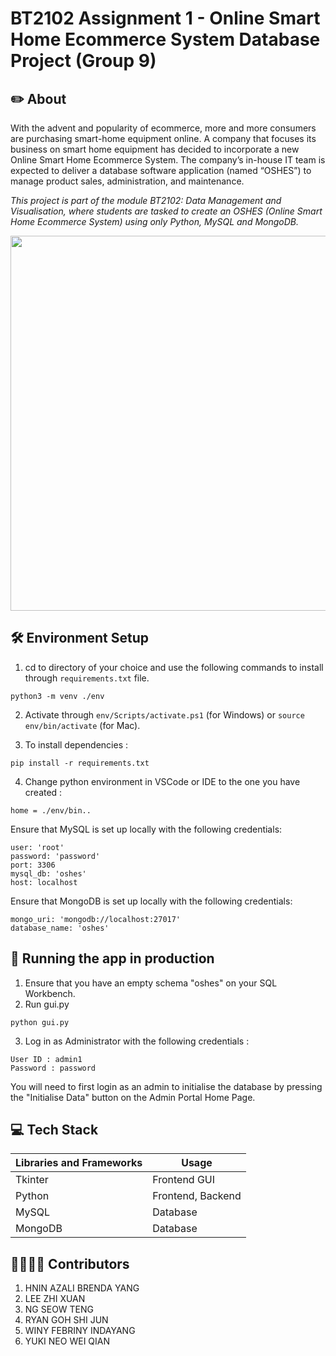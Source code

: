# BT2102 Assignment 1 - Online Smart Home Ecommerce System Database Project (Group 9)

## ✏️ About 
With the advent and popularity of ecommerce, more and more consumers are purchasing smart-home equipment  online. A company that focuses its business on smart home equipment has decided to incorporate a new Online Smart  Home Ecommerce System. The company’s in-house IT team is expected to deliver a database software application  (named “OSHES”) to manage product sales, administration, and maintenance.  

_This project is part of the module BT2102: Data Management and Visualisation, where students are tasked to create an OSHES (Online Smart Home Ecommerce System) using only Python, MySQL and MongoDB._

<p align="center">
  <img src="https://i.imgur.com/ZfmBDbd.png" width=600 />
</div>

## 🛠️ Environment Setup
1. cd to directory of your choice and use the following commands to install through `requirements.txt` file. 
```
python3 -m venv ./env
```
2. Activate through `env/Scripts/activate.ps1` (for Windows) or `source env/bin/activate` (for Mac).

3. To install dependencies : 
```
pip install -r requirements.txt
```
4. Change python environment in VSCode or IDE to the one you have created : 
```
home = ./env/bin..
```

Ensure that MySQL is set up locally with the following credentials:
```
user: 'root'
password: 'password'
port: 3306
mysql_db: 'oshes'
host: localhost
```
Ensure that MongoDB is set up locally with the following credentials:
```
mongo_uri: 'mongodb://localhost:27017'
database_name: 'oshes'
```

## 🚀 Running the app in production

1. Ensure that you have an empty schema "oshes" on your SQL Workbench. 
2. Run gui.py
```
python gui.py
```
3. Log in as Administrator with the following credentials : 
```
User ID : admin1 
Password : password
```
You will need to first login as an admin to initialise the database by pressing the "Initialise Data" button on the Admin Portal Home Page. 



## 💻 Tech Stack
| Libraries and Frameworks  | Usage |
| ------------- | ------------- |
| Tkinter  | 	Frontend GUI |
| Python | Frontend, Backend |
| MySQL  | Database |
| MongoDB  | Database |

## 👨‍💻👩‍💻 Contributors
1. HNIN AZALI BRENDA YANG
2. LEE ZHI XUAN
3. NG SEOW TENG
4. RYAN GOH SHI JUN
5. WINY FEBRINY INDAYANG
6. YUKI NEO WEI QIAN
